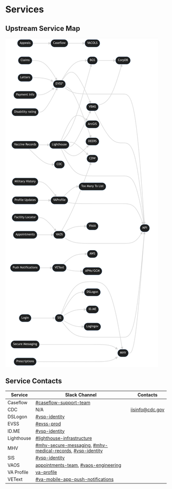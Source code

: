 # Services

## Upstream Service Map

![](../../../../static/img/backend/upstream-service-map.png)

## Service Contacts
| Service | Slack Channel | Contacts |
| ----------- | ----------- | ----------- |
| Caseflow | [#caseflow-support-team](https://dsva.slack.com/archives/C0200QGKPKR) | |
| CDC | N/A | iisinfo@cdc.gov |
| DSLogon | [#vsp-identity](https://dsva.slack.com/archives/CSFV4QTKN) | |
| EVSS | [#evss-prod](https://dsva.slack.com/archives/C8R3JS8BU) | |
| ID.ME | [#vsp-identity](https://dsva.slack.com/archives/CSFV4QTKN) | |
| Lighthouse | [#lighthouse-infrastructure](https://dsva.slack.com/archives/C013VCQKSE7) | |
| MHV | [#mhv-secure-messaging](https://dsva.slack.com/archives/C03ECSBGSKX), [#mhv-medical-records](https://dsva.slack.com/archives/C03Q2UQL1AS), [#vsp-identity](https://dsva.slack.com/archives/CSFV4QTKN) | |
| SIS | [#vsp-identity](https://dsva.slack.com/archives/CSFV4QTKN) | |
| VAOS | [appointments-team](https://dsva.slack.com/archives/CMNQT72LX), [#vaos-engineering](https://dsva.slack.com/archives/C023EFZPX4K) | |
| VA Profile | [va-profile](https://dsva.slack.com/archives/C7TE0PFTL)| |
| VEText | [#va-mobile-app-push-notifications](https://dsva.slack.com/archives/C01CSM3EZGT) | |
